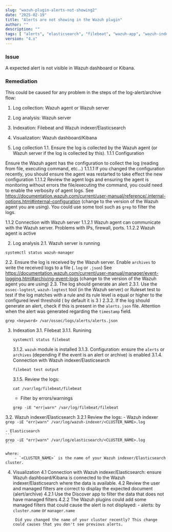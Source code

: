 ```yaml
---
slug: "wazuh-plugin-alerts-not-showing2"
date: "2025-02-19"
title: "Alerts are not showing in the Wazuh plugin"
author: ""
description: ""
tags: [ "alerts", "elasticsearch", "filebeat", "wazuh-app", "wazuh-indexer" ]
version: "4.x"
---
```


### Issue

A expected alert is not visible in Wazuh dashboard or Kibana.

### Remediation

This could be caused for any problem in the steps of the log-alert/archive flow:
1. Log collection: Wazuh agent or Wazuh server
2. Log analysis: Wazuh server
3. Indexation: Filebeat and Wazuh indexer/Elasticsearch
4. Visualization: Wazuh dashboard/Kibana

1. Log collection
1.1. Ensure the log is collected by the Wazuh agent (or Wazuh server if the log is collected by this).
1.1.1 Configuration

Ensure the Wazuh agent has the configuration to collect the log (reading from file, executing command, etc...)
1.1.1.1 If you changed the configuration recently, you should ensure the agent was restarted to take effect the new configuration
1.1.1.2 Review the agent logs and ensuring the agent is monitoring without errors the file/executing the command, you could need to enable the verbosity of agent logs. See https://documentation.wazuh.com/current/user-manual/reference/.internal-options.html#internal-configuration (change to the version of the Wazuh agent you are using). You could use some tool such as `grep` to filter the logs.

1.1.2 Connection with Wazuh server
1.1.2.1 Wazuh agent can communicate with the Wazuh server. Problems with IPs, firewall, ports.
1.1.2.2 Wazuh agent is active

2. Log analysis
2.1. Wazuh server is running
```
systemctl status wazuh-manager
```
2.2. Ensure the log is received by the Wazuh server. Enable `archives` to write the received logs to a file (`.log` or `.json`) See https://documentation.wazuh.com/current/user-manual/manager/event-logging.html#archiving-event-logs (change to the version of the Wazuh agent you are using)
2.3. The log should generate an alert
  2.3.1. Use the `ossec-logtest`, `wazuh-logtest` tool (in the Wazuh server) or Ruleset test to test if the log matches with a rule and its rule level is equal or higher to the configured level threshold ( by default it is 3 )
  2.3.2. If the log should generate an alert, check if this is present in the `alerts.json` file. Attention when the alert was generated regarding the `timestamp` field.
  ```console
  grep <keyword> /var/ossec/logs/alerts/alerts.json
  ```

3. Indexation
  3.1. Filebeat
    3.1.1. Runining
    ```console
    systemctl status filebeat
    ```
    3.1.2. `wazuh` module is installed
    3.1.3. Configuration: ensure the `alerts` or `archives` (depending if the event is an alert or archive) is enabled
    3.1.4. Connection with Wazuh indexer/Elasticsearch
    ```
    filebeat test output
    ```
    3.1.5. Review the logs:
    ```console
    cat /var/log/filebeat/filebeat
    ```

    - Filter by errors/warnings
    ```console
    grep -iE "err|warn" /var/log/filebeat/filebeat
    ```
  3.2. Wazuh indexer/Elasticsearch
    3.2.1 Review the logs:
    - Wazuh indexer
    ```
    grep -iE "err|warn" /var/log/wazuh-indexer/<CLUSTER_NAME>.log
    ```

    - Elasticsearch
    ```
    grep -iE "err|warn" /var/log/elasticsearch/<CLUSTER_NAME>.log
    ```
    
    where:
        - `<CLUSTER_NAME>` is the name of your Wazuh indexer/Elasticsearch cluster.

4. Visualization
  4.1 Connection with Wazuh indexer/Elasticsearch: ensure Wazuh dashboard/Kibana is connected to the Wazuh indexer/Elasticsearch where the data is available.
  4.2 Review the user and managed filters are correct to display the expected document (alert/archive)
    4.2.1 Use the Discover app to filter the data that does not have managed filters
    4.2.2 The Wazuh plugins could add some managed filters that could cause the alert is not displayed:
        - alerts: by `cluster.name` or `manager.name`

        Did you changed the name of your cluster recently? This change could causes that you don't see previous alerts.
